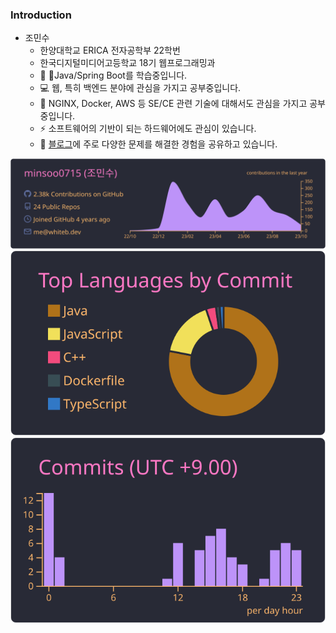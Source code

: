 

<!--
**minsoo0715/minsoo0715** is a ✨ _special_ ✨ repository because its `README.md` (this file) appears on your GitHub profile.
!-->



<!--
Here are some ideas to get you started:

- 🔭 I’m currently working on ...
- 👯 I’m looking to collaborate on ...
- 🤔 I’m looking for help with ...
- 💬 Ask me about ...
- 📫 How to reach me: ...
- 😄 Pronouns: ...
- ⚡ Fun fact: ...
-->

### Introduction

- 조민수
  - 한양대학교 ERICA 전자공학부 22학번
  - 한국디지털미디어고등학교 18기 웹프로그래밍과
  - 🌱 Java/Spring Boot를 학습중입니다.
  - 💻 웹, 특히 백엔드 분야에 관심을 가지고 공부중입니다.
  - 🔭 NGINX, Docker, AWS 등 SE/CE 관련 기술에 대해서도 관심을 가지고 공부중입니다.
  - ⚡ 소프트웨어의 기반이 되는 하드웨어에도 관심이 있습니다.
  - 📝 [블로그](https://blog.naver.com/minsoo0715)에 주로 다양한 문제를 해결한 경험을 공유하고 있습니다.
  
![](https://raw.githubusercontent.com/minsoo0715/minsoo0715/main/profile-summary-card-output/dracula/0-profile-details.svg)
![](https://raw.githubusercontent.com/minsoo0715/minsoo0715/main/profile-summary-card-output/dracula/2-most-commit-language.svg)
![](https://raw.githubusercontent.com/minsoo0715/minsoo0715/main/profile-summary-card-output/dracula/4-productive-time.svg)
